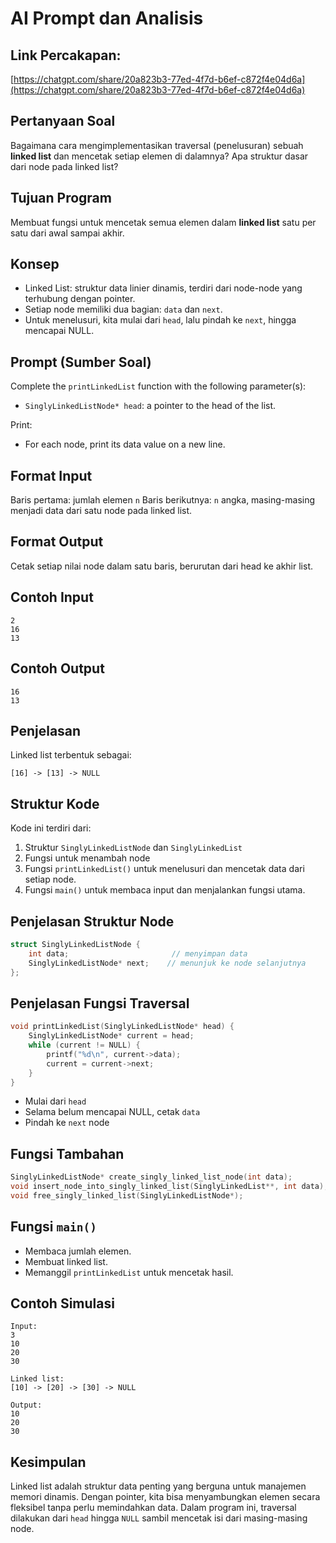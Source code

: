 # AI Prompt dan Analisis

## Link Percakapan:

[https://chatgpt.com/share/20a823b3-77ed-4f7d-b6ef-c872f4e04d6a](https://chatgpt.com/share/20a823b3-77ed-4f7d-b6ef-c872f4e04d6a)

## Pertanyaan Soal

Bagaimana cara mengimplementasikan traversal (penelusuran) sebuah **linked list** dan mencetak setiap elemen di dalamnya?
Apa struktur dasar dari node pada linked list?

## Tujuan Program

Membuat fungsi untuk mencetak semua elemen dalam **linked list** satu per satu dari awal sampai akhir.

## Konsep

* Linked List: struktur data linier dinamis, terdiri dari node-node yang terhubung dengan pointer.
* Setiap node memiliki dua bagian: `data` dan `next`.
* Untuk menelusuri, kita mulai dari `head`, lalu pindah ke `next`, hingga mencapai NULL.

## Prompt (Sumber Soal)

Complete the `printLinkedList` function with the following parameter(s):

* `SinglyLinkedListNode* head`: a pointer to the head of the list.

Print:

* For each node, print its data value on a new line.

## Format Input

Baris pertama: jumlah elemen `n`
Baris berikutnya: `n` angka, masing-masing menjadi data dari satu node pada linked list.

## Format Output

Cetak setiap nilai node dalam satu baris, berurutan dari head ke akhir list.

## Contoh Input

```
2
16
13
```

## Contoh Output

```
16
13
```

## Penjelasan

Linked list terbentuk sebagai:

```
[16] -> [13] -> NULL
```

## Struktur Kode

Kode ini terdiri dari:

1. Struktur `SinglyLinkedListNode` dan `SinglyLinkedList`
2. Fungsi untuk menambah node
3. Fungsi `printLinkedList()` untuk menelusuri dan mencetak data dari setiap node.
4. Fungsi `main()` untuk membaca input dan menjalankan fungsi utama.

## Penjelasan Struktur Node

```cpp
struct SinglyLinkedListNode {
    int data;                       // menyimpan data
    SinglyLinkedListNode* next;    // menunjuk ke node selanjutnya
};
```

## Penjelasan Fungsi Traversal

```cpp
void printLinkedList(SinglyLinkedListNode* head) {
    SinglyLinkedListNode* current = head;
    while (current != NULL) {
        printf("%d\n", current->data);
        current = current->next;
    }
}
```

* Mulai dari `head`
* Selama belum mencapai NULL, cetak `data`
* Pindah ke `next` node

## Fungsi Tambahan

```cpp
SinglyLinkedListNode* create_singly_linked_list_node(int data);
void insert_node_into_singly_linked_list(SinglyLinkedList**, int data);
void free_singly_linked_list(SinglyLinkedListNode*);
```

## Fungsi `main()`

* Membaca jumlah elemen.
* Membuat linked list.
* Memanggil `printLinkedList` untuk mencetak hasil.

## Contoh Simulasi

```
Input:
3
10
20
30

Linked list:
[10] -> [20] -> [30] -> NULL

Output:
10
20
30
```

## Kesimpulan

Linked list adalah struktur data penting yang berguna untuk manajemen memori dinamis. Dengan pointer, kita bisa menyambungkan elemen secara fleksibel tanpa perlu memindahkan data. Dalam program ini, traversal dilakukan dari `head` hingga `NULL` sambil mencetak isi dari masing-masing node.
